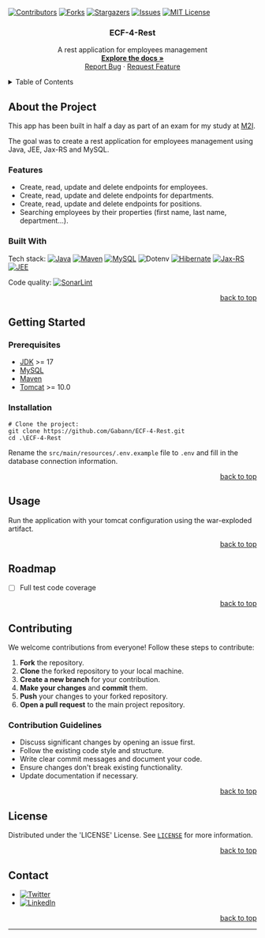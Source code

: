 <!--suppress ALL, HtmlUnknownAnchorTarget -->

<a id="readme-top"></a>

[![Contributors][contributors-shield]][contributors-url]
[![Forks][forks-shield]][forks-url]
[![Stargazers][stars-shield]][stars-url]
[![Issues][issues-shield]][issues-url]
[![MIT License][license-shield]][license-url]

<h3 align="center">ECF-4-Rest</h3>


<div align="center">
  <p>
    A rest application for employees management
    <br />
    <a href="https://github.com/Gabann/ECF-4-Rest/tree/main/documentation"><strong>Explore the docs »</strong></a>
    <br />
    <a href="https://github.com/gabann/ECF-4-Rest/issues">Report Bug</a>
    ·
    <a href="https://github.com/gabann/ECF-4-Rest/issues">Request Feature</a>
  </p>
</div>


<!-- TABLE OF CONTENTS -->
<details>
  <summary>Table of Contents</summary>
  <ol>
    <li>
      <a href="#about-the-project">About The Project</a>
      <ul>
        <li><a href="#built-with">Built With</a></li>
      </ul>
    </li>
    <li>
      <a href="#getting-started">Getting Started</a>
      <ul>
        <li><a href="#prerequisites">Prerequisites</a></li>
        <li><a href="#installation">Installation</a></li>
      </ul>
    </li>
    <li><a href="#usage">Usage</a></li>
    <li><a href="#preview">Preview</a></li>
    <li><a href="#roadmap">Roadmap</a></li>
    <li><a href="#contributing">Contributing</a></li>
    <li><a href="#license">License</a></li>
    <li><a href="#contact">Contact</a></li>
  </ol>
</details>

<!-- ABOUT THE PROJECT -->

## About the Project

This app has been built in half a day as part of an exam for my study at [M2I](https://www.m2iformation.fr/).

The goal was to create a rest application for employees management using Java, JEE, Jax-RS and MySQL.

### Features

- Create, read, update and delete endpoints for employees.
- Create, read, update and delete endpoints for departments.
- Create, read, update and delete endpoints for positions.
- Searching employees by their properties (first name, last name, department...).

### Built With

Tech stack:
[![Java][JavaBadge]][JavaUrl]
[![Maven][MavenBadge]][MavenUrl]
[![MySQL][MySQLBadge]][MySQLUrl]
![Dotenv][DotenvBadge]
[![Hibernate][HibernateBadge]][HibernateUrl]
[![Jax-RS][JaxRsBadge]][JaxRsUrl]
[![JEE][JEEBadge]][JEEUrl]

Code quality:
[![SonarLint][SonarLintBadge]][SonarLintUrl]

<div align="right"><a href="#readme-top">back to top</a></div>


<!-- GETTING STARTED -->

## Getting Started

### Prerequisites

- [JDK](https://www.oracle.com/java/technologies/downloads/) >= 17
- [MySQL](https://www.mysql.com/)
- [Maven](https://maven.apache.org/)
- [Tomcat](https://tomcat.apache.org/) >= 10.0

### Installation

```
# Clone the project:
git clone https://github.com/Gabann/ECF-4-Rest.git
cd .\ECF-4-Rest
```

Rename the `src/main/resources/.env.example` file to `.env` and fill in the database connection information.


<div align="right"><a href="#readme-top">back to top</a></div>


<!-- USAGE EXAMPLES -->

## Usage

Run the application with your tomcat configuration using the war-exploded artifact.

<div align="right"><a href="#readme-top">back to top</a></div>


<!-- ROADMAP -->

## Roadmap

[//]: # (- [ ] Feature)

[//]: # (    - [ ] Nested Feature)

- [ ] Full test code coverage

<div align="right"><a href="#readme-top">back to top</a></div>


<!-- CONTRIBUTING -->

## Contributing

We welcome contributions from everyone! Follow these steps to contribute:

1. **Fork** the repository.
2. **Clone** the forked repository to your local machine.
3. **Create a new branch** for your contribution.
4. **Make your changes** and **commit** them.
5. **Push** your changes to your forked repository.
6. **Open a pull request** to the main project repository.

### Contribution Guidelines

- Discuss significant changes by opening an issue first.
- Follow the existing code style and structure.
- Write clear commit messages and document your code.
- Ensure changes don't break existing functionality.
- Update documentation if necessary.

<div align="right"><a href="#readme-top">back to top</a></div>


<!-- LICENSE -->

## License

Distributed under the 'LICENSE' License. See [`LICENSE`](https://github.com/Gabann/ECF-4-Rest/blob/main/LICENSE) for more information.

<div align="right"><a href="#readme-top">back to top</a></div>


<!-- CONTACT -->

## Contact

- [![Twitter][gmail-shield]][gmail-url]
- [![LinkedIn][linkedin-shield]][linkedin-url]

<div align="right"><a href="#readme-top">back to top</a></div>


---------------------------------------------------------------

[repo-link]: https://github.com/Gabann/ECF-4-Rest

[contributors-shield]: https://img.shields.io/github/contributors/gabann/ECF-4-Rest.svg?style=for-the-badge

[contributors-url]: https://github.com/gabann/ECF-4-Rest/graphs/contributors

[forks-shield]: https://img.shields.io/github/forks/gabann/ECF-4-Rest.svg?style=for-the-badge

[forks-url]: https://github.com/gabann/ECF-4-Rest/network/members

[stars-shield]: https://img.shields.io/github/stars/gabann/ECF-4-Rest.svg?style=for-the-badge

[stars-url]: https://github.com/gabann/ECF-4-Rest/stargazers

[issues-shield]: https://img.shields.io/github/issues/gabann/ECF-4-Rest.svg?style=for-the-badge

[issues-url]: https://github.com/gabann/ECF-4-Rest/issues

[license-shield]: https://img.shields.io/github/license/gabann/ECF-4-Rest.svg?style=for-the-badge

[license-url]: https://github.com/gabann/ECF-4-Rest/blob/master/LICENSE

[linkedin-shield]: https://img.shields.io/badge/-LinkedIn-black.svg?style=for-the-badge&logo=linkedin&colorB=555

[linkedin-url]: https://linkedin.com/in/gabin-deboulogne/

[gmail-shield]: https://img.shields.io/badge/Gmail-EA4335.svg?style=for-the-badge&logo=Gmail&logoColor=white

[gmail-url]: mailto:gabin.deboulogne@gmail.com

[JavaBadge]: https://img.shields.io/badge/Java-ED8B00?style=for-the-badge&logo=java&logoColor=white

[JavaUrl]: https://www.java.com/

[MavenBadge]: https://img.shields.io/badge/Maven-C71A36?style=for-the-badge&logo=apache-maven&logoColor=white

[MavenUrl]: https://maven.apache.org/

[MySQLBadge]: https://img.shields.io/badge/MySQL-4479A1?style=for-the-badge&logo=mysql&logoColor=white

[MySQLUrl]: https://www.mysql.com/

[HibernateBadge]: https://img.shields.io/badge/Hibernate-59666C?style=for-the-badge&logo=hibernate&logoColor=white

[HibernateUrl]: https://hibernate.org/

[JaxRsBadge]: https://img.shields.io/badge/JAX--RS-EB0000?style=for-the-badge&logo=eclipse&logoColor=white

[JaxRsUrl]: https://projects.eclipse.org/projects/ee4j.jaxrs

[SonarLintBadge]: https://img.shields.io/badge/SonarLint-CB2029?logo=sonarlint&logoColor=white&style=for-the-badge

[SonarLintUrl]: https://www.sonarlint.org/

[DotenvBadge]: https://img.shields.io/badge/Dotenv-000000?style=for-the-badge&logo=dotenv&logoColor=white

[JEEBadge]: https://img.shields.io/badge/JEE-007396?style=for-the-badge&logo=javaee&logoColor=white

[JEEUrl]: https://www.oracle.com/java/technologies/java-ee-glance.html

